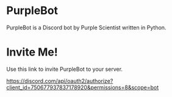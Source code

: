 # PurpleBot
PurpleBot is a Discord bot by Purple Scientist written in Python.
# Invite Me!
Use this link to invite PurpleBot to your server. 

https://discord.com/api/oauth2/authorize?client_id=750677937837178920&permissions=8&scope=bot
